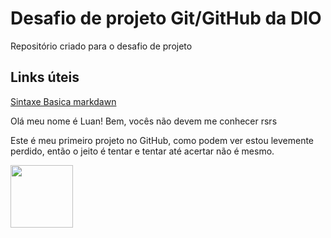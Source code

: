 # Desafio de projeto Git/GitHub da DIO
Repositório criado para o desafio de projeto


## Links úteis
[Sintaxe Basica markdawn](https://www.markdownguide.org/basic-syntax/)



Olá meu nome é Luan!
Bem, vocês não devem me conhecer rsrs

Este é meu primeiro projeto no GitHub,
como podem ver estou levemente perdido,
então o jeito é tentar e tentar até acertar não é mesmo.

<img src="![a0256f87-9efd-4c88-b4f8-981cb01c6e23](https://user-images.githubusercontent.com/97854470/154825509-2ccba7e7-d456-4f0a-bd50-249a636ae2b3.jpg)" width="100px" />



